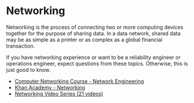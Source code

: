 # Networking

Networking is the process of connecting two or more computing devices together for the purpose of sharing data. In a data network, shared data may be as simple as a printer or as complex as a global financial transaction.

If you have networking experience or want to be a reliability engineer or operations engineer, expect questions from these topics. Otherwise, this is just good to know.

- [Computer Networking Course - Network Engineering](https://www.youtube.com/watch?v=qiQR5rTSshw)
- [Khan Academy - Networking](https://www.khanacademy.org/computing/code-org/computers-and-the-internet)
- [Networking Video Series (21 videos)](https://www.youtube.com/playlist?list=PLEbnTDJUr_IegfoqO4iPnPYQui46QqT0j)
